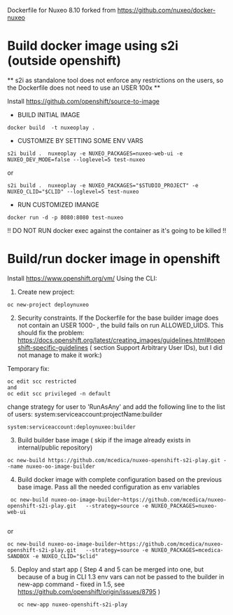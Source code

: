 Dockerfile for Nuxeo 8.10 forked from https://github.com/nuxeo/docker-nuxeo

# Build docker image using s2i (outside openshift)
** s2i as standalone tool does not enforce any restrictions on the users, so the Dockerfile does not need to use an USER 100x **


Install https://github.com/openshift/source-to-image


 
* BUILD INITIAL IMAGE
```
docker build  -t nuxeoplay .
```

*  CUSTOMIZE BY SETTING SOME ENV VARS
```
s2i build .  nuxeoplay -e NUXEO_PACKAGES=nuxeo-web-ui -e NUXEO_DEV_MODE=false --loglevel=5 test-nuxeo
```
or
```
s2i build .  nuxeoplay -e NUXEO_PACKAGES="$STUDIO_PROJECT" -e NUXEO_CLID="$CLID" --loglevel=5 test-nuxeo
```

*  RUN CUSTOMIZED IMANGE
```
docker run -d -p 8080:8080 test-nuxeo
```
!! DO NOT RUN docker exec against the container as it's going to be killed !!


# Build/run docker image in openshift
Install https://www.openshift.org/vm/
Using the CLI:

1. Create new project:

```
oc new-project deploynuxeo
```

2. Security constraints. If the Dockerfile for the base builder image does not contain an USER 1000- , the build fails on run ALLOWED_UIDS. This should fix the problem:
 https://docs.openshift.org/latest/creating_images/guidelines.html#openshift-specific-guidelines  ( section Support Arbitrary User IDs), but I did not manage to make it work:)
 
 Temporary fix:
 ```
 oc edit scc restricted
 and
 oc edit scc privileged -n default
 ```
 change strategy for user to 'RunAsAny' and add the following line to the list of users:
 system:serviceaccount:projectName:builder
 
  ```
  system:serviceaccount:deploynuxeo:builder
  ```
3. Build builder base image ( skip if the image already exists in internal/public repository)
  ```
  oc new-build https://github.com/mcedica/nuxeo-openshift-s2i-play.git --name nuxeo-oo-image-builder
   ```
   
4. Build docker image with complete configuration based on the previous base image. Pass all the needed configuration as env variables 
  
  ```  
   oc new-build nuxeo-oo-image-builder~https://github.com/mcedica/nuxeo-openshift-s2i-play.git   --strategy=source -e NUXEO_PACKAGES=nuxeo-web-ui
   
   ```
   or
   ```  
   oc new-build nuxeo-oo-image-builder~https://github.com/mcedica/nuxeo-openshift-s2i-play.git   --strategy=source -e NUXEO_PACKAGES=mcedica-SANDBOX -e NUXEO_CLID="$clid"
   
   ```  
5. Deploy and start app ( Step 4 and 5 can be merged into one, but because of a bug in CLI 1.3 env vars can not be passed to the builder in new-app command - fixed in 1.5, see https://github.com/openshift/origin/issues/8795 )
   
   ```
   oc new-app nuxeo-openshift-s2i-play
   ```  
    
   
